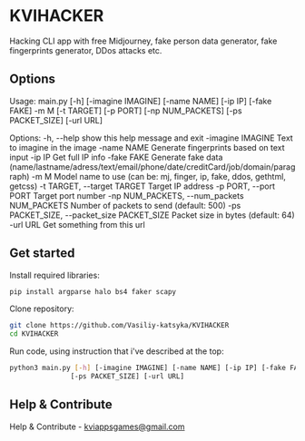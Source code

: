 # KVIHACKER
Hacking CLI app with free Midjourney, fake person data generator, fake fingerprints generator, DDos attacks etc.

## Options
Usage: main.py [-h] [-imagine IMAGINE] [-name NAME] [-ip IP] [-fake FAKE] -m M [-t TARGET] [-p PORT] [-np NUM_PACKETS]
               [-ps PACKET_SIZE] [-url URL]

Options:
  -h, --help            show this help message and exit
  -imagine IMAGINE      Text to imagine in the image
  -name NAME            Generate fingerprints based on text input
  -ip IP                Get full IP info
  -fake FAKE            Generate fake data
                        (name/lastname/adress/text/email/phone/date/creditCard/job/domain/paragraph)
  -m M                  Model name to use (can be: mj, finger, ip, fake, ddos, gethtml, getcss)
  -t TARGET, --target TARGET
                        Target IP address
  -p PORT, --port PORT  Target port number
  -np NUM_PACKETS, --num_packets NUM_PACKETS
                        Number of packets to send (default: 500)
  -ps PACKET_SIZE, --packet_size PACKET_SIZE
                        Packet size in bytes (default: 64)
  -url URL              Get something from this url

## Get started

Install required libraries:
```Bash
pip install argparse halo bs4 faker scapy
```
Clone repository:
```Bash
git clone https://github.com/Vasiliy-katsyka/KVIHACKER
cd KVIHACKER
```
Run code, using instruction that i've described at the top:
```Bash
python3 main.py [-h] [-imagine IMAGINE] [-name NAME] [-ip IP] [-fake FAKE] -m M [-t TARGET] [-p PORT] [-np NUM_PACKETS]
               [-ps PACKET_SIZE] [-url URL]
```

## Help & Contribute
Help & Contribute - kviappsgames@gmail.com
